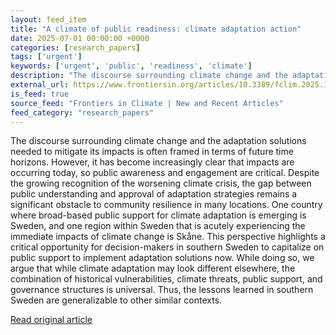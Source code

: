 ```yaml
---
layout: feed_item
title: "A climate of public readiness: climate adaptation action"
date: 2025-07-01 00:00:00 +0000
categories: [research_papers]
tags: ['urgent']
keywords: ['urgent', 'public', 'readiness', 'climate']
description: "The discourse surrounding climate change and the adaptation solutions needed to mitigate its impacts is often framed in terms of future time horizons"
external_url: https://www.frontiersin.org/articles/10.3389/fclim.2025.1566104
is_feed: true
source_feed: "Frontiers in Climate | New and Recent Articles"
feed_category: "research_papers"
---
```


The discourse surrounding climate change and the adaptation solutions needed to mitigate its impacts is often framed in terms of future time horizons. However, it has become increasingly clear that impacts are occurring today, so public awareness and engagement are critical. Despite the growing recognition of the worsening climate crisis, the gap between public understanding and approval of adaptation strategies remains a significant obstacle to community resilience in many locations. One country where broad-based public support for climate adaptation is emerging is Sweden, and one region within Sweden that is acutely experiencing the immediate impacts of climate change is Skåne. This perspective highlights a critical opportunity for decision-makers in southern Sweden to capitalize on public support to implement adaptation solutions now. While doing so, we argue that while climate adaptation may look different elsewhere, the combination of historical vulnerabilities, climate threats, public support, and governance structures is universal. Thus, the lessons learned in southern Sweden are generalizable to other similar contexts.

[Read original article](https://www.frontiersin.org/articles/10.3389/fclim.2025.1566104)
